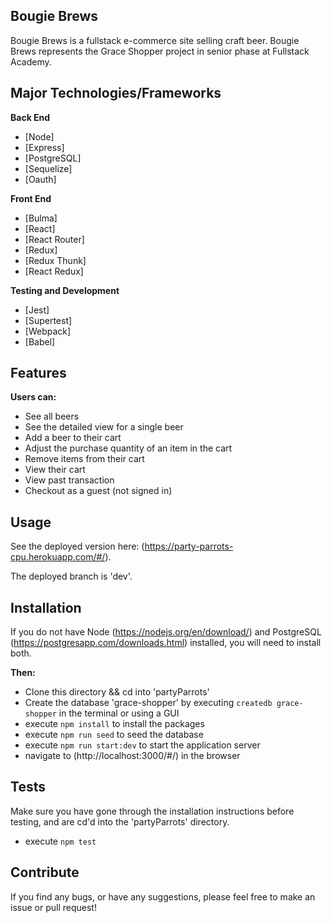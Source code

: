 ## Bougie Brews

Bougie Brews is a fullstack e-commerce site selling craft beer. Bougie Brews represents the Grace Shopper project in senior phase at Fullstack Academy.

## Major Technologies/Frameworks

<b>Back End</b>

- [Node]
- [Express]
- [PostgreSQL]
- [Sequelize]
- [Oauth]

<b>Front End</b>

- [Bulma]
- [React]
- [React Router]
- [Redux]
- [Redux Thunk]
- [React Redux]

<b>Testing and Development</b>

- [Jest]
- [Supertest]
- [Webpack]
- [Babel]

## Features

<b>Users can:</b>

- See all beers
- See the detailed view for a single beer
- Add a beer to their cart
- Adjust the purchase quantity of an item in the cart
- Remove items from their cart
- View their cart
- View past transaction
- Checkout as a guest (not signed in)

## Usage

See the deployed version here: (https://party-parrots-cpu.herokuapp.com/#/).

The deployed branch is 'dev'.

## Installation

If you do not have Node (https://nodejs.org/en/download/) and PostgreSQL (https://postgresapp.com/downloads.html) installed, you will need to install both.

<b>Then:</b>

- Clone this directory && cd into 'partyParrots'
- Create the database 'grace-shopper' by executing `createdb grace-shopper` in the terminal or using a GUI
- execute `npm install` to install the packages
- execute `npm run seed` to seed the database
- execute `npm run start:dev` to start the application server
- navigate to (http://localhost:3000/#/) in the browser

## Tests

Make sure you have gone through the installation instructions before testing, and are cd'd into the 'partyParrots' directory.

- execute `npm test`

## Contribute

If you find any bugs, or have any suggestions, please feel free to make an issue or pull request!
